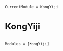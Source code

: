 ```@meta
CurrentModule = KongYiji
```

# KongYiji

```@index
```

```@autodocs
Modules = [KongYiji]
```
